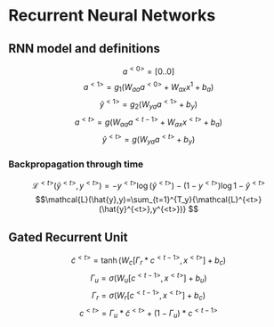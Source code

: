 # Recurrent Neural Networks

## RNN model and definitions
$$a^{<0>}=[0..0]$$
$$a^{<1>}=g_{1}(W_{aa}a^{<0>}+W_{ax}x^{1}+b_{a})$$
$$\hat y^{<1>}=g_{2}(W_{ya}a^{<1>}+b_{y})$$
$$a^{<t>}=g(W_{aa}a^{<t-1>}+W_{ax}x^{<t>}+b_a)$$
$$\hat y^{<t>}=g(W_{ya}a^{<t>}+b_y)$$
### Backpropagation through time
$$\mathcal{L}^{<t>}(\hat{y}^{<t>}, y^{<t>})=-y^{<t>}\log(\hat{y}^{<t>})-(1-y^{<t>})\log{1-\hat{y}^{<t>}}$$
$$\mathcal{L}(\hat{y},y)=\sum_{t=1}^{T_y}{\mathcal{L}^{<t>}(\hat{y}^{<t>},y^{<t>})} $$
## Gated Recurrent Unit
$$\tilde{c}^{<t>}=\tanh(W_{c}[\Gamma_{r}*c^{<t-1>},x^{<t>}]+b_c)$$
$$\Gamma_{u}=\sigma(W_{u}[c^{<t-1>},x^{<t>}] + b_u)$$
$$\Gamma_r=\sigma(W_r[c^{<t-1>},x^{<t>}]+b_c)$$
$$c^{<t>}=\Gamma_u*\tilde{c}^{<t>}+(1-\Gamma_u)*c^{<t-1>}$$
